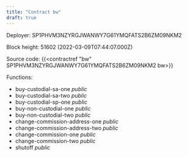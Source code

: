 ```yaml
---
title: "Contract bw"
draft: true
---
```

Deployer: SP1PHVM3NZYRGJWANWY7G61YMQFATS2B6ZM09NKM2


 



Block height: 51602 (2022-03-09T07:44:07.000Z)

Source code: {{<contractref "bw" SP1PHVM3NZYRGJWANWY7G61YMQFATS2B6ZM09NKM2 bw>}}

Functions:

* buy-custodial-sa-one _public_
* buy-custodial-sa-two _public_
* buy-custodial-sp-one _public_
* buy-non-custodial-one _public_
* buy-non-custodial-two _public_
* change-commission-address-one _public_
* change-commission-address-two _public_
* change-commission-one _public_
* change-commission-two _public_
* shutoff _public_
